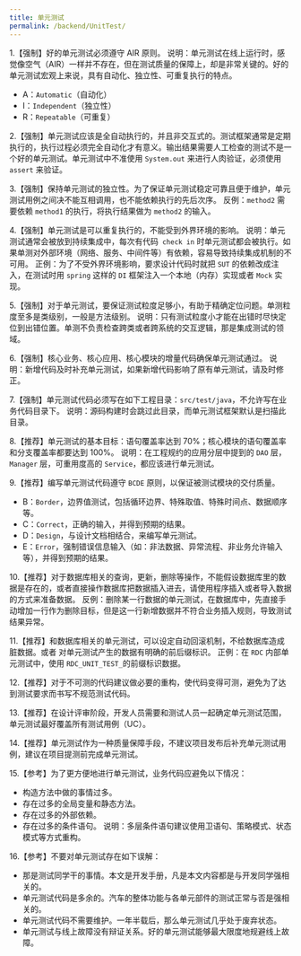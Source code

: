 ```yaml
---
title: 单元测试
permalink: /backend/UnitTest/
---
```


1.【强制】好的单元测试必须遵守 AIR 原则。
说明：单元测试在线上运行时，感觉像空气（AIR）一样并不存在，但在测试质量的保障上，却是非常关键的。好的单元测试宏观上来说，具有自动化、独立性、可重复执行的特点。
 - A：`Automatic`（自动化）
 - I：`Independent`（独立性）
 - R：`Repeatable`（可重复）

2.【强制】单元测试应该是全自动执行的，并且非交互式的。测试框架通常是定期执行的，执行过程必须完全自动化才有意义。输出结果需要人工检查的测试不是一个好的单元测试。单元测试中不准使用 `System.out` 来进行人肉验证，必须使用 `assert` 来验证。

3.【强制】保持单元测试的独立性。为了保证单元测试稳定可靠且便于维护，单元测试用例之间决不能互相调用，也不能依赖执行的先后次序。
反例：`method2` 需要依赖 `method1` 的执行，将执行结果做为 `method2` 的输入。

4.【强制】单元测试是可以重复执行的，不能受到外界环境的影响。
说明：单元测试通常会被放到持续集成中，每次有代码` check in` 时单元测试都会被执行。如果单测对外部环境（网络、服务、中间件等）有依赖，容易导致持续集成机制的不可用。
正例：为了不受外界环境影响，要求设计代码时就把 `SUT` 的依赖改成注入，在测试时用 `spring` 这样的 `DI` 框架注入一个本地（内存）实现或者 `Mock` 实现。

5.【强制】对于单元测试，要保证测试粒度足够小，有助于精确定位问题。单测粒度至多是类级别，一般是方法级别。
说明：只有测试粒度小才能在出错时尽快定位到出错位置。单测不负责检查跨类或者跨系统的交互逻辑，那是集成测试的领域。

6.【强制】核心业务、核心应用、核心模块的增量代码确保单元测试通过。
说明：新增代码及时补充单元测试，如果新增代码影响了原有单元测试，请及时修正。

7.【强制】单元测试代码必须写在如下工程目录：`src/test/java`，不允许写在业务代码目录下。
说明：源码构建时会跳过此目录，而单元测试框架默认是扫描此目录。

8.【推荐】单元测试的基本目标：语句覆盖率达到 70%；核心模块的语句覆盖率和分支覆盖率都要达到 100%。
说明：在工程规约的应用分层中提到的 `DAO` 层，`Manager` 层，可重用度高的 `Service`，都应该进行单元测试。

9.【推荐】编写单元测试代码遵守 `BCDE` 原则，以保证被测试模块的交付质量。
 - B：`Border`，边界值测试，包括循环边界、特殊取值、特殊时间点、数据顺序等。
 - C：`Correct`，正确的输入，并得到预期的结果。
 - D：`Design`，与设计文档相结合，来编写单元测试。
 - E：`Error`，强制错误信息输入（如：非法数据、异常流程、非业务允许输入等），并得到预期的结果。

10.【推荐】对于数据库相关的查询，更新，删除等操作，不能假设数据库里的数据是存在的，或者直接操作数据库把数据插入进去，请使用程序插入或者导入数据的方式来准备数据。
反例：删除某一行数据的单元测试，在数据库中，先直接手动增加一行作为删除目标，但是这一行新增数据并不符合业务插入规则，导致测试结果异常。

11.【推荐】和数据库相关的单元测试，可以设定自动回滚机制，不给数据库造成脏数据。或者
对单元测试产生的数据有明确的前后缀标识。
正例：在 `RDC` 内部单元测试中，使用 `RDC_UNIT_TEST_`的前缀标识数据。

12.【推荐】对于不可测的代码建议做必要的重构，使代码变得可测，避免为了达到测试要求而书写不规范测试代码。

13.【推荐】在设计评审阶段，开发人员需要和测试人员一起确定单元测试范围，单元测试最好覆盖所有测试用例（UC）。

14.【推荐】单元测试作为一种质量保障手段，不建议项目发布后补充单元测试用例，建议在项目提测前完成单元测试。

15.【参考】为了更方便地进行单元测试，业务代码应避免以下情况：
 - 构造方法中做的事情过多。
 - 存在过多的全局变量和静态方法。
 - 存在过多的外部依赖。
 - 存在过多的条件语句。
说明：多层条件语句建议使用卫语句、策略模式、状态模式等方式重构。

16.【参考】不要对单元测试存在如下误解：
 - 那是测试同学干的事情。本文是开发手册，凡是本文内容都是与开发同学强相关的。
 - 单元测试代码是多余的。汽车的整体功能与各单元部件的测试正常与否是强相关的。
 - 单元测试代码不需要维护。一年半载后，那么单元测试几乎处于废弃状态。
 - 单元测试与线上故障没有辩证关系。好的单元测试能够最大限度地规避线上故障。

